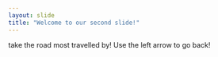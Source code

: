 ```yaml
---
layout: slide
title: "Welcome to our second slide!"
---
```

take the road most travelled by!
Use the left arrow to go back!
